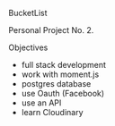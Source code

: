 BucketList

Personal Project No. 2.

Objectives
- full stack development
- work with moment.js
- postgres database
- use Oauth (Facebook)
- use an API
- learn Cloudinary




